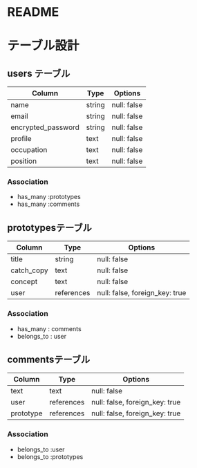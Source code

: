 # README
# テーブル設計

## users テーブル

| Column             | Type   | Options     |
| ------------------ | ------ | ----------- |
| name               | string | null: false |
| email              | string | null: false |
| encrypted_password | string | null: false |
| profile            | text   | null: false |
| occupation         | text   | null: false |
| position           | text   | null: false |

### Association

- has_many :prototypes
- has_many :comments

## prototypesテーブル

| Column       | Type        | Options                        |
| ------------ | ----------- | ------------------------------ |
| title        | string      | null: false                    |
| catch_copy   | text        | null: false                    |
| concept      | text        | null: false                    |
| user         | references  | null: false, foreign_key: true |

### Association

- has_many   : comments
- belongs_to : user

## commentsテーブル

| Column     | Type         | Options                        |
| ---------- | ------------ | ------------------------------ |
| text       | text         | null: false                    |
| user       | references   | null: false, foreign_key: true |
| prototype  | references   | null: false, foreign_key: true |

### Association

- belongs_to :user
- belongs_to :prototypes